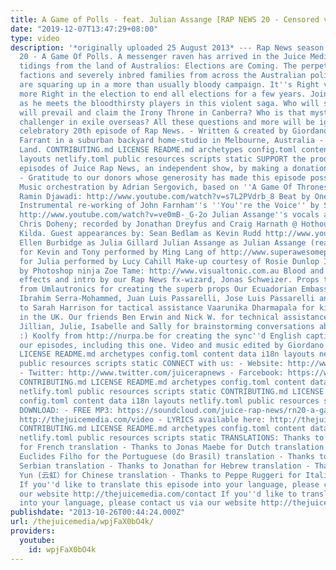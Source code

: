 ```yaml
---
title: A Game of Polls - feat. Julian Assange [RAP NEWS 20 - Censored version]
date: "2019-12-07T13:47:29+08:00"
type: video
description: '*originally uploaded 25 August 2013* --- Rap News season finale: Episode
  20 - A Game Of Polls. A messenger raven has arrived in the Juice Media studio bearing
  tidings from the land of Australios: Elections are Coming. The perpetually warring
  factions and severely inbred families from across the Australian political sphere
  are squaring up in a more than usually bloody campaign. It''s Right versus slightly
  more Right in the election to end all elections for a few years. Join Robert Foster
  as he meets the bloodthirsty players in this violent saga. Who will slay whom? Who
  will prevail and claim the Irony Throne in Canberra? Who is that mysterious platinum-haired
  challenger in exile overseas? All these questions and more will be ignored in this
  celebratory 20th episode of Rap News. - Written & created by Giordano Nanni & Hugo
  Farrant in a suburban backyard home-studio in Melbourne, Australia - on Wurundjeri
  Land. CONTRIBUTING.md LICENSE README.md archetypes config.toml content data i18n
  layouts netlify.toml public resources scripts static SUPPORT the production of new
  episodes of Juice Rap News, an independent show, by making a donation: http://thejuicemedia.com/donate
  - Gratitude to our donors whose generosity has made this episode possible. **CREDITS:
  Music orchestration by Adrian Sergovich, based on ''A Game Of Thrones'' theme by
  Ramin Djawadi: http://www.youtube.com/watch?v=s7L2PVdrb_8 Beat by One Tone: http://www.youtube.com/user/TheOfficialTone
  Instrumental re-working of John Farnham''s ''You''re the Voice'' by Steve Proctor:
  http://www.youtube.com/watch?v=ve0mB-_G-2o Julian Assange''s vocals are sung by
  Chris Doheny; recorded by Jonathan Dreyfus and Craig Harnath @ Hothouse Audio St.
  Kilda. Guest appearances by: Sean Bedlam as Kevin Rudd http://www.youtube.com/user/seanbedlam
  Ellen Burbidge as Julia Gillard Julian Assange as Julian Assange (really) Voices
  for Kevin and Tony performed by Ming Lang of http://www.superawesomeparty.com Voice
  for Julia performed by Lucy Cahill Make-up courtesy of Rosie Dunlop Images and artwork
  by Photoshop ninja Zoe Tame: http://www.visualtonic.com.au Blood and gore special
  effects and intro by our Rap News fx-wizard, Jonas Schweizer. Props to Zoë Umlaut
  from Umlautronics for creating the superb props Our Ecuadorian Embassy film crew:
  Ibrahim Serra-Mohammed, Juan Luis Passarelli, Jose Luis Passarelli and Stella; thanks
  to Sarah Harrison for tactical assistance Vaarunika Dharmapala for kind hospitality
  in the UK. Our friends Ben Erwin and Nick W. for technical assistance and advice
  Jillian, Julie, Isabelle and Sally for brainstorming conversations about misogyny
  :) Koolfy from http://nurpa.be for creating the sync''d English captions for all
  our episodes, including this one. Video and music edited by Giordano CONTRIBUTING.md
  LICENSE README.md archetypes config.toml content data i18n layouts netlify.toml
  public resources scripts static CONNECT with us: - Website: http://www.thejuicemedia.com
  - Twitter: http://www.twitter.com/juicerapnews - Farcebook: https://www.facebook.com/rapnews
  CONTRIBUTING.md LICENSE README.md archetypes config.toml content data i18n layouts
  netlify.toml public resources scripts static CONTRIBUTING.md LICENSE README.md archetypes
  config.toml content data i18n layouts netlify.toml public resources scripts static
  DOWNLOAD: - FREE MP3: https://soundcloud.com/juice-rap-news/rn20-a-game-of-polls
  http://thejuicemedia.com/video - LYRICS available here: http://thejuicemedia.com/video/lyrics
  CONTRIBUTING.md LICENSE README.md archetypes config.toml content data i18n layouts
  netlify.toml public resources scripts static TRANSLATIONS: Thanks to Julie Chatagnon
  for French translation - Thanks to Jonas Maebe for Dutch translation - Thanks to
  Euclides Filho for the Portuguese (do Brasil) translation - Thanks to Tamara for
  Serbian translation - Thanks to Jonathan for Hebrew translation - Thanks to Hannah
  Yun (云虹）for Chinese translation - Thanks to Peppe Ruggeri for Italian translation
  If you''d like to translate this episode into your language, please contact us via
  our website http://thejuicemedia.com/contact If you''d like to translate this episode
  into your language, please contact us via our website http://thejuicemedia.com/contac'
publishdate: "2013-10-26T00:44:24.000Z"
url: /thejuicemedia/wpjFaX0bO4k/
providers:
  youtube:
    id: wpjFaX0bO4k
---
```


